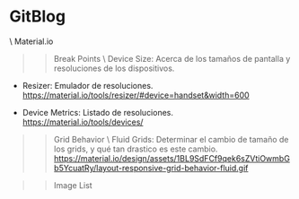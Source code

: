# GitBlog 

\\ Material.io

>> Break Points
\ Device Size:
Acerca de los tamaños de pantalla y resoluciones de los dispositivos.

- Resizer: 
Emulador de resoluciones.
https://material.io/tools/resizer/#device=handset&width=600

- Device Metrics:
Listado de resoluciones.
https://material.io/tools/devices/

>> Grid Behavior
\ Fluid Grids:
Determinar el cambio de tamaño de los grids, y qué tan drastico es este cambio.
https://material.io/design/assets/1BL9SdFCf9qek6sZVtiOwmbGb5YcuatRy/layout-responsive-grid-behavior-fluid.gif

>> Image List
